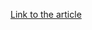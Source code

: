 [Link to the article](https://securityintelligence.com/new-zberp-trojan-discovered-zeus-zbot-carberp/)
